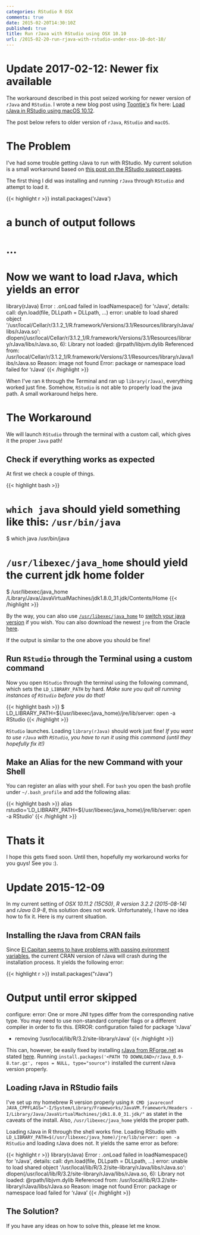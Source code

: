 ```yaml
---
categories: RStudio R OSX
comments: true
date: 2015-02-20T14:30:10Z
published: true
title: Run rJava with RStudio using OSX 10.10
url: /2015-02-20-run-rjava-with-rstudio-under-osx-10-dot-10/
---
```


# Update 2017-02-12: Newer fix available

The workaround described in this post seized working for newer version of `rJava` and `RStudio`. I wrote a new blog post using [Toontje's](https://disqus.com/by/disqus_yW0scDAhvn/) fix here: [Load rJava in RStudio using macOS 10.12](http://paulklemm.com/blog/2017-02-12-fix-onload-failed-rjava-macos/).

The post below refers to older version of `rJava`, `RStudio` and `macOS`.

# The Problem

I've had some trouble getting rJava to run with RStudio. My current solution is a small workaround based on [this post on the RStudio support pages](https://support.rstudio.com/hc/communities/public/questions/203781666-rJava-not-loading-in-RStudio-Mac-OS-X-10-10-but-loading-in-terminal).

The first thing I did was installing and running `rJava` through `RStudio` and attempt to load it.

{{< highlight r >}}
install.packages('rJava')
# a bunch of output follows
# ...
# Now we want to load rJava, which yields an error
library(rJava)
Error : .onLoad failed in loadNamespace() for 'rJava', details:
  call: dyn.load(file, DLLpath = DLLpath, ...)
  error: unable to load shared object '/usr/local/Cellar/r/3.1.2_1/R.framework/Versions/3.1/Resources/library/rJava/libs/rJava.so':
  dlopen(/usr/local/Cellar/r/3.1.2_1/R.framework/Versions/3.1/Resources/library/rJava/libs/rJava.so, 6): Library not loaded: @rpath/libjvm.dylib
  Referenced from: /usr/local/Cellar/r/3.1.2_1/R.framework/Versions/3.1/Resources/library/rJava/libs/rJava.so
  Reason: image not found
Error: package or namespace load failed for ‘rJava’
{{< /highlight >}}

When I've ran `R` through the Terminal and ran up `library(rJava)`, everything worked just fine. Somehow, `RStudio` is not able to properly load the java path. A small workaround helps here.

# The Workaround

We will launch `RStudio` through the terminal with a custom call, which gives it the proper `Java` path!

## Check if everything works as expected

At first we check a couple of things.

{{< highlight bash >}}
# `which java` should yield something like this: `/usr/bin/java`
$ which java
/usr/bin/java
# `/usr/libexec/java_home` should yield the current jdk home folder
$ /usr/libexec/java_home
/Library/Java/JavaVirtualMachines/jdk1.8.0_31.jdk/Contents/Home
{{< /highlight >}}

By the way, you can also use [`/usr/libexec/java_home`](https://stackoverflow.com/questions/21964709/how-to-change-default-java-version) to [switch your java version](https://stackoverflow.com/questions/21964709/how-to-change-default-java-version) if you wish. You can also download the newest `jre` from the Oracle [here](http://www.oracle.com/technetwork/java/javase/downloads/jdk8-downloads-2133151.html).

If the output is similar to the one above you should be fine!

## Run `RStudio` through the Terminal using a custom command

Now you open `RStudio` through the terminal using the following command, which sets the `LD_LIBRARY_PATH` by hard. *Make sure you quit all running instances of `RStudio` before you do that!*

{{< highlight bash >}}
$ LD_LIBRARY_PATH=$(/usr/libexec/java_home)/jre/lib/server: open -a RStudio
{{< /highlight >}}

`RStudio` launches. Loading `library(rJava)` should work just fine! *If you want to use `rJava` with `RStudio`, you have to run it using this command (until they hopefully fix it!)*

## Make an Alias for the new Command with your Shell

You can register an alias with your shell. For `bash` you open the bash profile under `~/.bash_profile` and add the following alias:

{{< highlight bash >}}
alias rstudio='LD_LIBRARY_PATH=$(/usr/libexec/java_home)/jre/lib/server: open -a RStudio'
{{< /highlight >}}

# Thats it

I hope this gets fixed soon. Until then, hopefully my workaround works for you guys! See you :).

# Update 2015-12-09

In my current setting of *OSX 10.11.2 (15C50)*, *R version 3.2.2 (2015-08-14)* and *rJava 0.9-8*, this solution does not work. Unfortunately, I have no idea how to fix it. Here is my current situation.

## Installing the rJava from CRAN fails

Since [El Capitan seems to have problems with passing evironment variables](https://stat.ethz.ch/pipermail/r-sig-mac/2015-November/011712.html), the current CRAN version of rJava will crash during the installation process. It yields the following error:

{{< highlight r >}}
install.packages("rJava")
# Output until error skipped
configure: error: One or more JNI types differ from the corresponding native type. You may need to use non-standard compiler flags or a different compiler in order to fix this.
ERROR: configuration failed for package ‘rJava’
* removing ‘/usr/local/lib/R/3.2/site-library/rJava’
{{< /highlight >}}

This can, however, be easily fixed by installing [rJava from RForge.net](https://www.rforge.net/rJava/files/) as stated [here](https://stackoverflow.com/questions/33550437/install-rjava-one-or-more-jni-types-differ-from-the-corresponding-native-type). Running `install.packages('<PATH TO DOWNLOAD>/rJava_0.9-8.tar.gz', repos = NULL, type="source")` installed the current rJava version properly.

## Loading rJava in RStudio fails

I've set up my homebrew R version properly using `R CMD javareconf JAVA_CPPFLAGS="-I/System/Library/Frameworks/JavaVM.framework/Headers -I/Library/Java/JavaVirtualMachines/jdk1.8.0_31.jdk/"` as statet in the caveats of the install. Also, `/usr/libexec/java_home` yields the proper path.

Loading rJava in R through the shell works fine. Loading RStudio with `LD_LIBRARY_PATH=$(/usr/libexec/java_home)/jre/lib/server: open -a RStudio` and loading rJava does not. It yields the same error as before:

{{< highlight r >}}
library(rJava)
Error : .onLoad failed in loadNamespace() for 'rJava', details:
  call: dyn.load(file, DLLpath = DLLpath, ...)
  error: unable to load shared object '/usr/local/lib/R/3.2/site-library/rJava/libs/rJava.so':
  dlopen(/usr/local/lib/R/3.2/site-library/rJava/libs/rJava.so, 6): Library not loaded: @rpath/libjvm.dylib
  Referenced from: /usr/local/lib/R/3.2/site-library/rJava/libs/rJava.so
  Reason: image not found
Error: package or namespace load failed for ‘rJava’
{{< /highlight >}}

## The Solution?

If you have any ideas on how to solve this, please let me know.